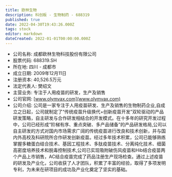 ```yaml
---
title: 欧林生物
description: 科创板 - 生物制药 - 688319
published: true
date: 2022-04-30T19:43:26.000Z
tags: stock
editor: markdown
dateCreated: 2022-01-01T00:00:00.000Z
---
```


- 公司名称: 成都欧林生物科技股份有限公司
- 股票代码: 688319.SH
- 所在地: 四川 - 成都市
- 成立日期: 2009年12月11日
- 注册资本: 40,526.5万元
- 法定代表人: 樊绍文
- 主营业务: 专注于人用疫苗的研发，生产及销售
- 公司官网: [www.olymvax.com](www.olymvax.com)
- 公司介绍: 公司是一家专注于人用疫苗研发、生产及销售的生物制药企业,自成立之日起，公司就制定了“传统疫苗升级换代+创新疫苗开发”双轮驱动的产品研发策略，自主研发与合作研发相结合的开发模式。在十多年的研究开发过程中，公司已经形成“阶梯有序、重点突破、多产品储备”的产品研发格局,公司以自主研发的方式对国内市场需求广阔的传统疫苗进行改良和技术创新，并与国内外高校及科研院所合作研发创新疫苗。经过多年技术积累，公司已能够熟练掌握多糖蛋白结合技术、基因工程技术、多肽疫苗技术、分离纯化技术、细菌高密度培养技术和脱毒控制技术,公司已实现吸附破伤风疫苗和Hib结合疫苗两个产品上市销售，AC结合疫苗完成了药品注册生产现场检查。通过上述疫苗的研发及产业化，公司收获了人才团队，积累了丰富的经验，取得了多项发明专利，为未来在研项目的成功及产业化奠定了坚实的基础。


